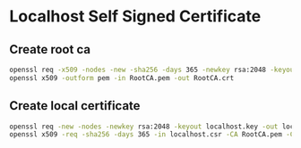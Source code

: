 # Localhost Self Signed Certificate

## Create root ca
```bash
openssl req -x509 -nodes -new -sha256 -days 365 -newkey rsa:2048 -keyout RootCA.key -out RootCA.pem -subj "/C=IT/CN=Local-CA"
openssl x509 -outform pem -in RootCA.pem -out RootCA.crt
```

## Create local certificate
```bash
openssl req -new -nodes -newkey rsa:2048 -keyout localhost.key -out localhost.csr -subj "/C=IT/ST=Italy/L=Padova/O=Local-Certificates/CN=localhost"
openssl x509 -req -sha256 -days 365 -in localhost.csr -CA RootCA.pem -CAkey RootCA.key -CAcreateserial -extfile domains.ext -out localhost.crt
```